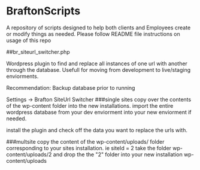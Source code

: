 # BraftonScripts
A repository of scripts designed to help both clients and Employees create or modify things as needed.  Please follow README file instructions on usage of this repo

##br_siteurl_switcher.php

Wordpress plugin to find and replace all instances of one url with another through the database.  Usefull for moving from development to live/staging enviorments.  

Recommendation: Backup database prior to running

Settings -> Brafton SiteUrl Switcher
###single sites
copy over the contents of the wp-content folder into the new installations.  import the entire wordpress database from your dev enviorment into your new enviorment if needed.

install the plugin and check off the data you want to replace the urls with.

###multsite
copy the content of the wp-content/uploads/ folder corresponding to your sites installation. ie siteId = 2
take the folder wp-content/uploads/2 and drop the the "2" folder into your new installation wp-content/uploads
